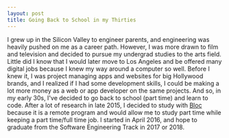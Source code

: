 ```yaml
---
layout: post
title: Going Back to School in my Thirties
---
```

I grew up in the Silicon Valley to engineer parents, and engineering was heavily pushed on me as a career path.  However, I was more drawn to film and television and decided to pursue my undergrad studies to the arts field.  Little did I know that I would later move to Los Angeles and be offered many digital jobs because I knew my way around a computer so well.  Before I knew it, I was project managing apps and websites for big Hollywood brands, and I realized if I had some development skills, I could be making a lot more money as a web or app developer on the same projects.  And so, in my early 30s, I've decided to go back to school (part time) and learn to code.   After a lot of research in late 2015, I decided to study with [Bloc](http://bloc.io) because it is a remote program and would allow me to study part time while keeping a part time/full time job.  I started in April 2016, and hope to graduate from the Software Engineering Track in 2017 or 2018.

